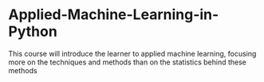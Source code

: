 # Applied-Machine-Learning-in-Python
This course will introduce the learner to applied machine learning, focusing more on the techniques and methods than on the statistics behind these methods
